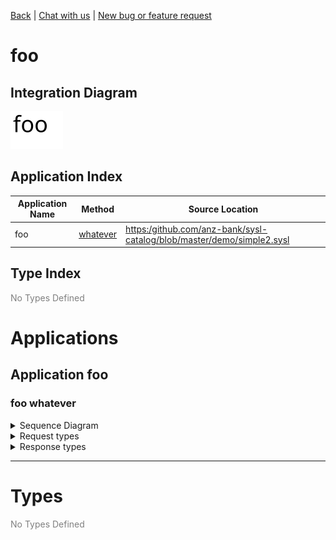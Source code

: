 

[Back](../README.md) | [Chat with us](https://anzoss.slack.com/messages/sysl-catalog/) | [New bug or feature request](https://github.com/anz-bank/sysl-catalog/issues/new)


# foo

## Integration Diagram
![](integration.svg)







## Application Index
| Application Name | Method | Source Location |
----|----|----
foo | [whatever](#foo-whatever) | [https:/github.com/anz-bank/sysl-catalog/blob/master/demo/simple2.sysl](https:/github.com/anz-bank/sysl-catalog/blob/master/demo/simple2.sysl)|  

## Type Index





<span style="color:grey">No Types Defined</span>





# Applications





## Application foo












### <a name=foo-whatever></a>foo whatever


<details>
<summary>Sequence Diagram</summary>

![](foo/whatever.svg)
</details>

<details>
<summary>Request types</summary>


<span style="color:grey">No Request types</span>






</details>

<details>
<summary>Response types</summary>





<span style="color:grey">No Response Types</span>

</details>

---




# Types










<span style="color:grey">No Types Defined</span>


<div class="footer">

